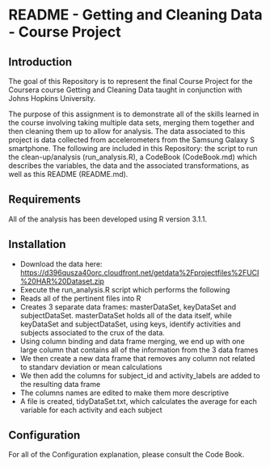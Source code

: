 # README - Getting and Cleaning Data - Course Project

## Introduction

The goal of this Repository is to represent the final Course Project for the Coursera course Getting and Cleaning Data taught in conjunction with Johns Hopkins University.

The purpose of this assignment is to demonstrate all of the skills learned in the course involving taking multiple data sets, merging them together and then cleaning them up to allow for analysis. The data associated to this project is data collected from accelerometers from the Samsung Galaxy S smartphone. The following are included in this Repository: the script to run the clean-up/analysis (run_analysis.R), a CodeBook (CodeBook.md) which describes the variables, the data and the associated transformations, as well as this README (README.md).

## Requirements

All of the analysis has been developed using R version 3.1.1.

## Installation

-  Download the data here: https://d396qusza40orc.cloudfront.net/getdata%2Fprojectfiles%2FUCI%20HAR%20Dataset.zip 
- Execute the run_analysis.R script which performs the following
- Reads all of the pertinent files into R
- Creates 3 separate data frames: masterDataSet, keyDataSet and subjectDataSet. masterDataSet holds all of the data itself, while keyDataSet and subjectDataSet, using keys, identify activities and subjects associated to the crux of the data.
- Using column binding and data frame merging, we end up with one large column that contains all of the information from the 3 data frames
- We then create a new data frame that removes any column not related to standarv deviation or mean calculations
- We then add the columns for subject_id and activity_labels are added to the resulting data frame
- The columns names are edited to make them more descriptive
- A file is created, tidyDataSet.txt, which calculates the average for each variable for each activity and each subject

## Configuration

For all of the Configuration explanation, please consult the Code Book.